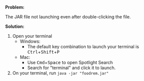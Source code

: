 <!-- markdownlint-disable-file first-line-h1 -->
**Problem:**

The JAR file not launching even after double-clicking the file.

**Solution:**

1. Open your terminal
   * Windows:
     * The default key combination to launch your terminal is <kbd>Ctrl</kbd>+<kbd>Shift</kbd>+<kbd>P</kbd>
   * Mac:
     * Use <kbd>Cmd</kbd>+<kbd>Space</kbd> to open Spotlight Search
     * Search for "terminal" and click it to launch.
1. On your terminal, run `java -jar "foodrem.jar"`
